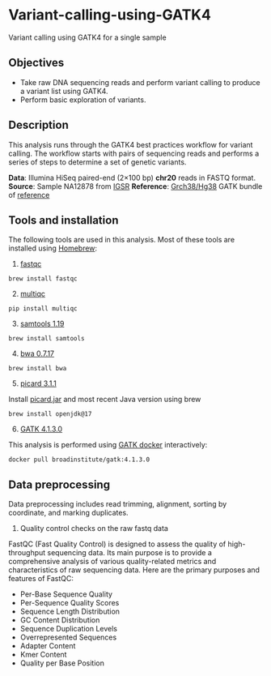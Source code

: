 # Variant-calling-using-GATK4
Variant calling using GATK4 for a single sample

## Objectives
- Take raw DNA sequencing reads and perform variant calling to produce a variant list using GATK4.
- Perform basic exploration of variants.

## Description

This analysis runs through the GATK4 best practices workflow for variant calling. The workflow starts with pairs of sequencing reads and performs a series of steps to determine a set of genetic variants.

**Data**: Illumina HiSeq paired-end (2×100 bp) **chr20** reads in FASTQ format.
**Source**: Sample NA12878 from [IGSR](https://www.internationalgenome.org/data-portal/sample/NA12878)
**Reference**: [Grch38/Hg38](https://console.cloud.google.com/storage/browser/genomics-public-data/resources/broad/hg38/v0/) GATK bundle of [reference](https://gatk.broadinstitute.org/hc/en-us/articles/360035890811)

## Tools and installation

The following tools are used in this analysis. Most of these tools are installed using [Homebrew](https://brew.sh/):

1. [fastqc](https://www.bioinformatics.babraham.ac.uk/projects/fastqc/)
```
brew install fastqc
 ```
2. [multiqc](https://multiqc.info/)
```
pip install multiqc
```
3. [samtools 1.19](https://www.htslib.org/)
```
brew install samtools
```
4. [bwa 0.7.17](https://github.com/lh3/bwa)
```
brew install bwa
```
5. [picard 3.1.1](https://broadinstitute.github.io/picard/)

Install [picard.jar](https://github.com/broadinstitute/picard/releases/tag/3.1.1) and most recent Java version using brew
```
brew install openjdk@17
```
6. [GATK 4.1.3.0](https://gatk.broadinstitute.org/hc/en-us)

This analysis is performed using [GATK docker](https://gatk.broadinstitute.org/hc/en-us/articles/360035889991) interactively:
```
docker pull broadinstitute/gatk:4.1.3.0
```

## Data preprocessing

Data preprocessing includes read trimming, alignment, sorting by coordinate, and marking duplicates.

1.  Quality control checks on the raw fastq data

FastQC (Fast Quality Control) is designed to assess the quality of high-throughput sequencing data. Its main purpose is to provide a comprehensive analysis of various quality-related metrics and characteristics of raw sequencing data. Here are the primary purposes and features of FastQC:
- Per-Base Sequence Quality
- Per-Sequence Quality Scores
- Sequence Length Distribution
- GC Content Distribution
- Sequence Duplication Levels
- Overrepresented Sequences
- Adapter Content
- Kmer Content
- Quality per Base Position
